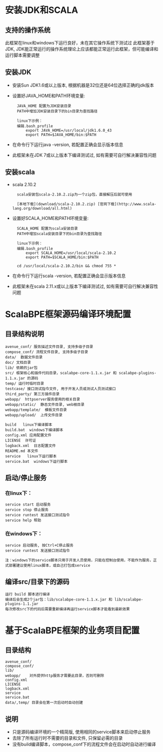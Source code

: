 # 安装JDK和SCALA

## 支持的操作系统

此框架在linux和windows下运行良好，未在其它操作系统下测试过
此框架基于JDK, JDK能正常运行的操作系统理论上应该都能正常运行此框架，但可能编译和运行脚本需要调整

## 安装JDK

* 安装Sun JDK1.6或以上版本, 根据机器是32位还是64位选择正确的jdk版本

* 设置好JAVA_HOME和PATH环境变量:

		JAVA_HOME 配置为JDK安装目录
		PATH中增加JDK安装目录下的bin目录为查找路径

		linux下示例：
	    编辑.bash_profile
		    export JAVA_HOME=/usr/local/jdk1.6.0_43
		    export PATH=$JAVA_HOME/bin:$PATH

* 在命令行下运行java -version, 若配置正确会显示版本信息
* 此框架未在JDK 7或以上版本下编译测试过, 如有需要可自行解决兼容性问题

## 安装scala

* scala 2.10.2

		scala安装包scala-2.10.2.zip为一个zip包，直接解压后就可使用
		
		[本地下载](download/scala-2.10.2.zip) [官网下载](http://www.scala-lang.org/download/all.html)

* 设置好SCALA_HOME和PATH环境变量:

		SCALA_HOME 配置为scala安装目录
		PATH中增加scala安装目录下的bin目录为查找路径

		linux下示例：
	    编辑.bash_profile
		    export SCALA_HOME=/usr/local/scala-2.10.2
		    export PATH=$SCALA_HOME/bin:$PATH

	    cd /usr/local/scala-2.10.2/bin && chmod 755 *

* 在命令行下运行scala -version, 若配置正确会显示版本信息
* 此框架未在scala 2.11.x或以上版本下编译测试过, 如有需要可自行解决兼容性问题

# ScalaBPE框架源码编译环境配置

## 目录结构说明

	avenue_conf/ 服务描述文件目录, 支持多级子目录
	compose_conf/ 流程文件目录, 支持多级子目录
	data/  数据文件目录
	doc/ 文档目录
	lib/ 依赖的jar包
	src/ 框架核心和插件代码目录，scalabpe-core-1.1.x.jar 和 scalabpe-plugins-1.1.x.jar 的源码 
	temp/ 运行时临时目录
	testcase/ 接口测试指令文件, 用于开发人员或测试人员测试接口
	third_party/ 第三方插件目录
	webapp/  httpserver服务使用的相关目录
	webapp/static/  静态文件目录, web根目录
	webapp/template/  模板文件目录
	webapp/upload/  上传文件目录

	build   linux下编译脚本
	build.bat  windows下编译脚本
	config.xml 应用配置文件
	LICENSE  许可证
	logback.xml  日志配置文件
	README.md 本文件
	service   linux下运行脚本
	service.bat  windows下运行脚本

## 启动/停止服务

### 在linux下：

	service start 启动服务
	service stop 停止服务
	service runtest 发送接口测试指令
	service help 帮助

### 在windows下：

	service 启动服务, 按Ctrl+C停止服务
	service runtest 发送接口测试指令

	注：windows下的service脚本只用于开发人员使用，只能在控制台使用，不能作为服务，正式部署建议使用linux脚本，或自己打包成service

## 编译src/目录下的源码

	运行 build 脚本进行编译
	编译后会生成2个jar包：lib/scalabpe-core-1.1.x.jar 和 lib/scalabpe-plugins-1.1.jar 
	每次修改src下的代码后需要重新编译再运行service脚本才能看到最新效果

# 基于ScalaBPE框架的业务项目配置

## 目录结构

	avenue_conf/ 
	compose_conf/
	lib/
	webapp/    对外提供http服务才需要此目录，否则可删除
	config.xml
	LICENSE
	logback.xml
	service
	service.bat
	data/,temp/ 目录会在第一次启动时自动创建

## 说明
		
* 只是源码编译环境的一个精简版, 使用相同的service脚本来启动停止服务
* 去除了所有运行时不需要的目录和文件, 只保留必需的目录
* 没有build编译脚本，compose_conf下的流程文件会在启动时自动进行编译

